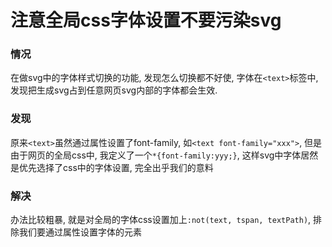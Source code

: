 # 注意全局css字体设置不要污染svg

### 情况
在做svg中的字体样式切换的功能, 发现怎么切换都不好使, 字体在`<text>`标签中, 发现把生成svg占到任意网页svg内部的字体都会生效.

### 发现
原来`<text>`虽然通过属性设置了font-family, 如`<text font-family="xxx">`, 但是由于网页的全局css中, 我定义了一个`*{font-family:yyy;}`, 这样svg中字体居然是优先选择了css中的字体设置, 完全出乎我们的意料

### 解决
办法比较粗暴, 就是对全局的字体css设置加上`:not(text, tspan, textPath)`, 排除我们要通过属性设置字体的元素
